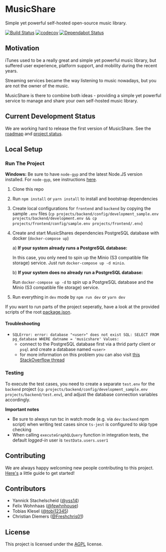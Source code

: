 # MusicShare

Simple yet powerful self-hosted open-source music library.

[![Build Status](https://travis-ci.com/yss14/musicshare.svg?branch=master)](https://travis-ci.com/yss14/musicshare)
[![codecov](https://codecov.io/gh/yss14/musicshare/branch/master/graph/badge.svg)](https://codecov.io/gh/yss14/musicshare)
[![Dependabot Status](https://api.dependabot.com/badges/status?host=github&repo=yss14/musicshare)](https://dependabot.com)

## Motivation

iTunes used to be a really great and simple yet powerful music library, but suffered user experience, platform support, and mobility during the recent years.

Streaming services became the way listening to music nowadays, but you are not the owner of the music.

MusicShare is there to combine both ideas - providing a simple yet powerful service to manage and share your own self-hosted music library.

## Current Development Status

We are working hard to release the first version of MusicShare. See the [roadmap](https://github.com/yss14/musicshare/wiki/Roadmap) and [project status](https://github.com/yss14/musicshare/projects).

## Local Setup

### Run The Project

**Windows:** Be sure to have `node-gyp` and the latest Node.JS version installed. For `node-gyp`, see instructions [here](https://github.com/nodejs/node-gyp#installation).

1. Clone this repo
2. Run `npm install` or `yarn install` to install and bootstrap dependencies
3. Create local configurations for `frontend` and `backend` by copying the sample `.env` files (`cp projects/backend/config/development_sample.env projects/backend/development.env && cp projects/frontend/config/sample.env projects/frontend/.env`)
4. Create and start MusicShares dependencies PostgreSQL database with docker (`docker-compose up`)

   a) **If your system already runs a PostgreSQL database:**

   In this case, you only need to spin up the Minio (S3 compatible file storage) service. Just run `docker-compose up -d minio`.

   b) **If your system does no already run a PostgreSQL database:**

   Run `docker-compose up -d` to spin up a PostgreSQL database and the Minio (S3 compatible file storage) service.

5. Run everything in `dev` mode by `npm run dev` or `yarn dev`

If you want to run parts of the project seperatly, have a look at the provided scripts of the root [package.json](package.json).

#### Troubleshooting

- `SQLError: error: database "<user>" does not exist SQL: SELECT FROM pg_database WHERE datname = 'musicshare' Values:`
  - connect to the PostgreSQL database first via a thrid party client or `psql` and create a database named `<user>`
  - for more information on this problem you can also visit [this StackOverflow thread](https://stackoverflow.com/questions/17633422/psql-fatal-database-user-does-not-exist)

### Testing

To execute the test cases, you need to create a separate `test.env` for the `backend`
project (`cp projects/backend/config/development_sample.env projects/backend/test.env`),
and adjust the database connection variables accordingly.

**Important notes**

- Be sure to always run tsc in watch mode (e.g. via `dev:backend` npm script) when writing test cases since `ts-jest` is configured to skip type checking
- When calling `executeGraphQLQuery` function in integration tests, the default _logged-in_ user is `testData.users.user1`

## Contributing

We are always happy welcoming new people contributing to this project. [Here's](https://github.com/yss14/musicshare/wiki/Contributing) a little guide to get started!

## Contributors

- Yannick Stachelscheid ([@yss14](https://github.com/yss14))
- Felix Wohnhaas ([@fewhnhouse](https://github.com/fewhnhouse))
- Tobias Klesel ([@tobi12345](https://github.com/tobi12345))
- Christian Diemers ([@Freshchris01](https://github.com/Freshchris01))

## License

This project is licensed under the [AGPL](LICENSE) license.
